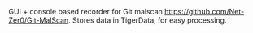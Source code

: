 GUI + console based recorder for Git malscan https://github.com/Net-Zer0/Git-MalScan. Stores data in TigerData, for easy processing.

